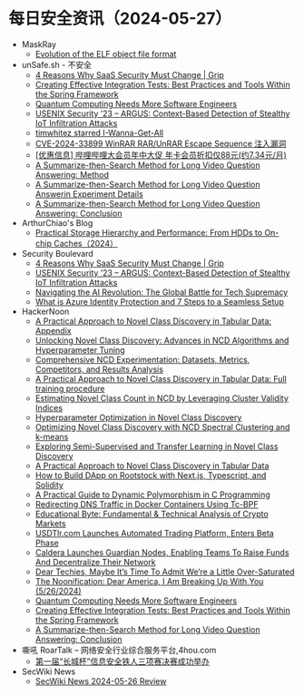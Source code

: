 # 每日安全资讯（2024-05-27）

- MaskRay
  - [Evolution of the ELF object file format](https://maskray.me/blog/2024-05-26-evolution-of-elf-object-file-format)
- unSafe.sh - 不安全
  - [4 Reasons Why SaaS Security Must Change | Grip](https://buaq.net/go-241653.html)
  - [Creating Effective Integration Tests: Best Practices and Tools Within the Spring Framework](https://buaq.net/go-241647.html)
  - [Quantum Computing Needs More Software Engineers](https://buaq.net/go-241646.html)
  - [USENIX Security ’23 – ARGUS: Context-Based Detection of Stealthy IoT Infiltration Attacks](https://buaq.net/go-241642.html)
  - [timwhitez starred I-Wanna-Get-All](https://buaq.net/go-241641.html)
  - [CVE-2024-33899 WinRAR RAR/UnRAR Escape Sequence 注入漏洞](https://buaq.net/go-241630.html)
  - [[优惠信息] 哔哩哔哩大会员年中大促 年卡会员折扣仅88元(约7.34元/月)](https://buaq.net/go-241631.html)
  - [A Summarize-then-Search Method for Long Video Question Answering: Method](https://buaq.net/go-241649.html)
  - [A Summarize-then-Search Method for Long Video Question Answerin Experiment Details](https://buaq.net/go-241650.html)
  - [A Summarize-then-Search Method for Long Video Question Answering: Conclusion](https://buaq.net/go-241648.html)
- ArthurChiao's Blog
  - [Practical Storage Hierarchy and Performance: From HDDs to On-chip Caches（2024）](https://arthurchiao.github.io/blog/practical-storage-hierarchy/)
- Security Boulevard
  - [4 Reasons Why SaaS Security Must Change | Grip](https://securityboulevard.com/2024/05/4-reasons-why-saas-security-must-change-grip/)
  - [USENIX Security ’23 – ARGUS: Context-Based Detection of Stealthy IoT Infiltration Attacks](https://securityboulevard.com/2024/05/usenix-security-23-argus-context-based-detection-of-stealthy-iot-infiltration-attacks/)
  - [Navigating the AI Revolution: The Global Battle for Tech Supremacy](https://securityboulevard.com/2024/05/navigating-the-ai-revolution-the-global-battle-for-tech-supremacy/)
  - [What is Azure Identity Protection and 7 Steps to a Seamless Setup](https://securityboulevard.com/2024/05/what-is-azure-identity-protection-and-7-steps-to-a-seamless-setup/)
- HackerNoon
  - [A Practical Approach to Novel Class Discovery in Tabular Data: Appendix](https://hackernoon.com/a-practical-approach-to-novel-class-discovery-in-tabular-data-appendix?source=rss)
  - [Unlocking Novel Class Discovery: Advances in NCD Algorithms and Hyperparameter Tuning](https://hackernoon.com/unlocking-novel-class-discovery-advances-in-ncd-algorithms-and-hyperparameter-tuning?source=rss)
  - [Comprehensive NCD Experimentation: Datasets, Metrics, Competitors, and Results Analysis](https://hackernoon.com/comprehensive-ncd-experimentation-datasets-metrics-competitors-and-results-analysis?source=rss)
  - [A Practical Approach to Novel Class Discovery in Tabular Data: Full training procedure](https://hackernoon.com/a-practical-approach-to-novel-class-discovery-in-tabular-data-full-training-procedure?source=rss)
  - [Estimating Novel Class Count in NCD by Leveraging Cluster Validity Indices](https://hackernoon.com/estimating-novel-class-count-in-ncd-by-leveraging-cluster-validity-indices?source=rss)
  - [Hyperparameter Optimization in Novel Class Discovery](https://hackernoon.com/hyperparameter-optimization-in-novel-class-discovery?source=rss)
  - [Optimizing Novel Class Discovery with NCD Spectral Clustering and k-means](https://hackernoon.com/optimizing-novel-class-discovery-with-ncd-spectral-clustering-and-k-means?source=rss)
  - [Exploring Semi-Supervised and Transfer Learning in Novel Class Discovery](https://hackernoon.com/exploring-semi-supervised-and-transfer-learning-in-novel-class-discovery?source=rss)
  - [A Practical Approach to Novel Class Discovery in Tabular Data](https://hackernoon.com/a-practical-approach-to-novel-class-discovery-in-tabular-data?source=rss)
  - [How to Build DApp on Rootstock with Next.js, Typescript, and Solidity](https://hackernoon.com/how-to-build-dapp-on-rootstock-with-nextjs-typescript-and-solidity?source=rss)
  - [A Practical Guide to Dynamic Polymorphism in C Programming](https://hackernoon.com/a-practical-guide-to-dynamic-polymorphism-in-c-programming?source=rss)
  - [Redirecting DNS Traffic in Docker Containers Using Tc-BPF](https://hackernoon.com/redirecting-dns-traffic-in-docker-containers-using-tc-bpf?source=rss)
  - [Educational Byte: Fundamental & Technical Analysis of Crypto Markets](https://hackernoon.com/educational-byte-fundamental-and-technical-analysis-of-crypto-markets?source=rss)
  - [USDTlr.com Launches Automated Trading Platform, Enters Beta Phase](https://hackernoon.com/usdtlrcom-launches-automated-trading-platform-enters-beta-phase?source=rss)
  - [Caldera Launches Guardian Nodes, Enabling Teams To Raise Funds And Decentralize Their Network](https://hackernoon.com/caldera-launches-guardian-nodes-enabling-teams-to-raise-funds-and-decentralize-their-network?source=rss)
  - [Dear Techies, Maybe It’s Time To Admit We’re a Little Over-Saturated](https://hackernoon.com/dear-techies-maybe-its-time-to-admit-were-a-little-over-saturated?source=rss)
  - [The Noonification: Dear America, I Am Breaking Up With You (5/26/2024)](https://hackernoon.com/5-26-2024-noonification?source=rss)
  - [Quantum Computing Needs More Software Engineers](https://hackernoon.com/quantum-computing-needs-more-software-engineers?source=rss)
  - [Creating Effective Integration Tests: Best Practices and Tools Within the Spring Framework](https://hackernoon.com/creating-effective-integration-tests-best-practices-and-tools-within-the-spring-framework?source=rss)
  - [A Summarize-then-Search Method for Long Video Question Answering: Conclusion](https://hackernoon.com/a-summarize-then-search-method-for-long-video-question-answering-conclusion?source=rss)
- 嘶吼 RoarTalk – 网络安全行业综合服务平台,4hou.com
  - [第一届“长城杯”信息安全铁人三项赛决赛成功举办](https://www.4hou.com/posts/NKZD)
- SecWiki News
  - [SecWiki News 2024-05-26 Review](http://www.sec-wiki.com/?2024-05-26)
